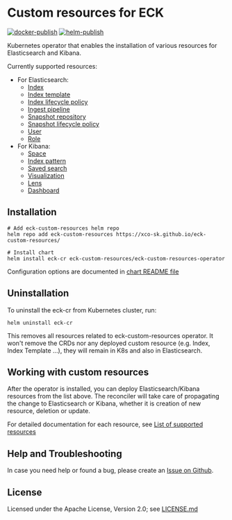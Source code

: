 # Custom resources for ECK
[![docker-publish](https://github.com/xco-sk/eck-custom-resources/actions/workflows/docker-publish.yaml/badge.svg)](https://github.com/xco-sk/eck-custom-resources/actions/workflows/docker-publish.yaml)
[![helm-publish](https://github.com/xco-sk/eck-custom-resources/actions/workflows/helm-publish.yml/badge.svg)](https://github.com/xco-sk/eck-custom-resources/actions/workflows/helm-publish.yml)

Kubernetes operator that enables the installation of various resources for
Elasticsearch and Kibana.

Currently supported resources: 
- For Elasticsearch:
  - [Index](docs/cr_index.md)
  - [Index template](docs/cr_index_template.md)
  - [Index lifecycle policy](docs/cr_index_lifecycle_policy.md)
  - [Ingest pipeline](docs/cr_ingest_pipeline.md)
  - [Snapshot repository](docs/cr_snapshot_repo.md)
  - [Snapshot lifecycle policy](docs/cr_snapshot_lifecycle_policy.md)
  - [User](docs/cr_user.md)
  - [Role](docs/cr_role.md)
- For Kibana:
  - [Space](docs/cr_space.md)
  - [Index pattern](docs/cr_index_pattern.md)
  - [Saved search](docs/cr_saved_search.md)
  - [Visualization](docs/cr_visualization.md)
  - [Lens](docs/cr_lens.md)
  - [Dashboard](docs/cr_dashboard.md)

## Installation

```shell
# Add eck-custom-resources helm repo
helm repo add eck-custom-resources https://xco-sk.github.io/eck-custom-resources/

# Install chart
helm install eck-cr eck-custom-resources/eck-custom-resources-operator
```
Configuration options are documented in [chart README file](charts/eck-custom-resources-operator/README.md)

## Uninstallation
To uninstall the eck-cr from Kubernetes cluster, run:

```shell
helm uninstall eck-cr
```

This removes all resources related to eck-custom-resources operator. It won't remove the CRDs nor any deployed custom resource
(e.g. Index, Index Template ...), they will remain in K8s and also in Elasticsearch.

## Working with custom resources
After the operator is installed, you can deploy Elasticsearch/Kibana resources from the list above. The reconciler
will take care of propagating the change to Elasticsearch or Kibana, whether it is creation of new resource, deletion
or update.

For detailed documentation for each resource, see [List of supported resources](docs/cr_list.md)

## Help and Troubleshooting
In case you need help or found a bug, please create an [Issue on Github](https://github.com/xco-sk/eck-custom-resources/issues).

## License
Licensed under the Apache License, Version 2.0; see [LICENSE.md](LICENSE.md)
